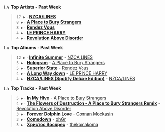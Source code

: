 <!--START_LASTFM_ARTISTS:{"period": "7day", "rows": 5}-->
<a href="https://last.fm" target="_blank"><img src="https://user-images.githubusercontent.com/17434202/215290617-e793598d-d7c9-428f-9975-156db1ba89cc.svg" alt="Last.fm Logo" width="18" height="13"/></a> **Top Artists - Past Week**

> `17 ▶️` ∙ **[NZCA/LINES](https://www.last.fm/music/NZCA%2FLINES)**<br/>
> `8 ▶️` ∙ **[A Place to Bury Strangers](https://www.last.fm/music/A+Place+to+Bury+Strangers)**<br/>
> `8 ▶️` ∙ **[Rendez Vous](https://www.last.fm/music/Rendez+Vous)**<br/>
> `4 ▶️` ∙ **[LE PRINCE HARRY](https://www.last.fm/music/LE+PRINCE+HARRY)**<br/>
> `4 ▶️` ∙ **[Revolution Above Disorder](https://www.last.fm/music/Revolution+Above+Disorder)**<br/>
<!--END_LASTFM_ARTISTS-->

<!--START_LASTFM_ALBUMS:{"period": "7day", "rows": 5}-->
<a href="https://last.fm" target="_blank"><img src="https://user-images.githubusercontent.com/17434202/215290617-e793598d-d7c9-428f-9975-156db1ba89cc.svg" alt="Last.fm Logo" width="18" height="13"/></a> **Top Albums - Past Week**

> `12 ▶️` ∙ **[Infinite Summer](https://www.last.fm/music/NZCA+LINES/Infinite+Summer)** - [NZCA LINES](https://www.last.fm/music/NZCA+LINES)<br/>
> `5 ▶️` ∙ **[Hologram](https://www.last.fm/music/A+Place+to+Bury+Strangers/Hologram)** - [A Place to Bury Strangers](https://www.last.fm/music/A+Place+to+Bury+Strangers)<br/>
> `5 ▶️` ∙ **[Superior State](https://www.last.fm/music/Rendez+Vous/Superior+State)** - [Rendez Vous](https://www.last.fm/music/Rendez+Vous)<br/>
> `4 ▶️` ∙ **[A Long Way down](https://www.last.fm/music/LE+PRINCE+HARRY/A+Long+Way+down)** - [LE PRINCE HARRY](https://www.last.fm/music/LE+PRINCE+HARRY)<br/>
> `4 ▶️` ∙ **[NZCA/LINES (Spotify Deluxe Edition)](https://www.last.fm/music/NZCA%2FLINES/NZCA%2FLINES+(Spotify+Deluxe+Edition))** - [NZCA/LINES](https://www.last.fm/music/NZCA%2FLINES)<br/>
<!--END_LASTFM_ALBUMS-->

<!--START_LASTFM_TRACKS:{"period": "7day", "rows": 5}-->
<a href="https://last.fm" target="_blank"><img src="https://user-images.githubusercontent.com/17434202/215290617-e793598d-d7c9-428f-9975-156db1ba89cc.svg" alt="Last.fm Logo" width="18" height="13"/></a> **Top Tracks - Past Week**

> `5 ▶️` ∙ **[In My Hive](https://www.last.fm/music/A+Place+to+Bury+Strangers/_/In+My+Hive)** - [A Place to Bury Strangers](https://www.last.fm/music/A+Place+to+Bury+Strangers)<br/>
> `4 ▶️` ∙ **[The Flowers of Destruction - A Place to Bury Strangers Remix](https://www.last.fm/music/Revolution+Above+Disorder/_/The+Flowers+of+Destruction+-+A+Place+to+Bury+Strangers+Remix)** - [Revolution Above Disorder](https://www.last.fm/music/Revolution+Above+Disorder)<br/>
> `3 ▶️` ∙ **[Forever Dolphin Love](https://www.last.fm/music/Connan+Mockasin/_/Forever+Dolphin+Love)** - [Connan Mockasin](https://www.last.fm/music/Connan+Mockasin)<br/>
> `3 ▶️` ∙ **[Comedown](https://www.last.fm/music/ohGr/_/Comedown)** - [ohGr](https://www.last.fm/music/ohGr)<br/>
> `3 ▶️` ∙ **[Христос Воскрес](https://www.last.fm/music/thekomakoma/_/%D0%A5%D1%80%D0%B8%D1%81%D1%82%D0%BE%D1%81+%D0%92%D0%BE%D1%81%D0%BA%D1%80%D0%B5%D1%81)** - [thekomakoma](https://www.last.fm/music/thekomakoma)<br/>
<!--END_LASTFM_TRACKS-->